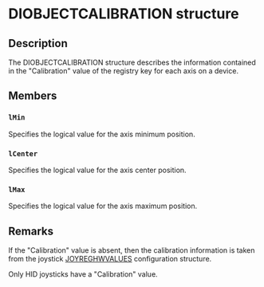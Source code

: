 # DIOBJECTCALIBRATION structure

## Description

The DIOBJECTCALIBRATION structure describes the information contained in the "Calibration" value of the registry key for each axis on a device.

## Members

### `lMin`

Specifies the logical value for the axis minimum position.

### `lCenter`

Specifies the logical value for the axis center position.

### `lMax`

Specifies the logical value for the axis maximum position.

## Remarks

If the "Calibration" value is absent, then the calibration information is taken from the joystick [JOYREGHWVALUES](https://learn.microsoft.com/windows/win32/api/mmddk/ns-mmddk-joyreghwvalues) configuration structure.

Only HID joysticks have a "Calibration" value.
